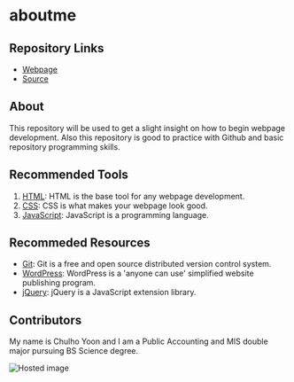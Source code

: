 # aboutme 

## Repository Links

- [Webpage](https://s521066.github.io/aboutme/)
- [Source](https://github.com/s521066/aboutme/)

## About

This repository will be used to get a slight insight on how to begin webpage development. 
Also this repository is good to practice with Github and basic repository programming skills.

## Recommended Tools

1. [HTML](https://www.w3schools.com/html/ "w3school HTML Tutorial"): HTML is the base tool for any webpage development.
1. [CSS](https://www.w3schools.com/html/html_css.asp/ "w3school CSS"): CSS is what makes your webpage look good.
1. [JavaScript](https://www.w3schools.com/js/ "w3school JavaScript"): JavaScript is a programming language.  

## Recommeded Resources

- [Git](https://git-scm.com/ "Git - homepage"): Git is a free and open source distributed version control system.
- [WordPress](https://wordpress.com/ "WordPress - homepage"): WordPress is a 'anyone can use' simplified website publishing program.
- [jQuery](https://jquery.com/ "jQuery - homepage"): jQuery is a JavaScript extension library.

## Contributors

My name is Chulho Yoon and I am a Public Accounting and MIS double major pursuing BS Science degree.

![Hosted image](https://upload.wikimedia.org/wikipedia/commons/5/54/Manchester_United_v_Leicester_City%2C_September_2016_%2808%29.JPG "Manchester United")
